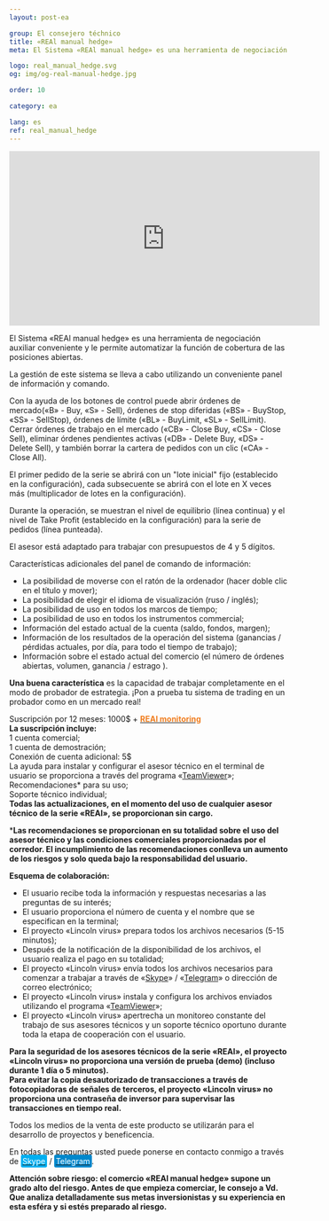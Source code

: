 ```yaml
---
layout: post-ea

group: El consejero téchnico
title: «REAl manual hedge»
meta: El Sistema «REAl manual hedge» es una herramienta de negociación auxiliar conveniente y le permite automatizar la función de cobertura de las posiciones abiertas. Todos los medios de la venta de este producto se utilizarán para el desarrollo de proyectos y beneficencia.

logo: real_manual_hedge.svg
og: img/og-real-manual-hedge.jpg

order: 10

category: ea

lang: es
ref: real_manual_hedge
---
```


<div class="video-container mb-3">
  <iframe class="mx-auto d-block" width="560" height="315" src="https://www.youtube.com/embed/rZQnHByerlY?rel=0&amp;controls=2&amp;showinfo=0" frameborder="0" allow="autoplay; encrypted-media" allowfullscreen> </iframe>
</div>


El Sistema «REAl manual hedge» es una herramienta de negociación auxiliar conveniente y le permite automatizar la función de cobertura de las posiciones abiertas.  

La gestión de este sistema se lleva a cabo utilizando un conveniente panel de información y comando.  

Con la ayuda de los botones de control puede abrir órdenes de mercado(«B» - Buy, «S» - Sell), órdenes de stop diferidas («BS» - BuyStop, «SS» - SellStop), órdenes de límite («BL» - BuyLimit, «SL» - SellLimit). Cerrar órdenes de trabajo en el mercado («CB» - Close Buy, «CS» - Close Sell), eliminar órdenes pendientes activas («DB» - Delete Buy, «DS» - Delete Sell), y también borrar la cartera de pedidos con un clic («CA» - Close All).  

El primer pedido de la serie se abrirá con un "lote inicial" fijo (establecido en la configuración), cada subsecuente se abrirá con el lote en X veces más (multiplicador de lotes en la configuración).  

Durante la operación, se muestran el nivel de equilibrio (línea continua) y el nivel de Take Profit (establecido en la configuración) para la serie de pedidos (línea punteada).  

El asesor está adaptado para trabajar con presupuestos de 4 y 5 dígitos.  

Características adicionales del panel de comando de información:

  - La posibilidad de moverse con el ratón de la ordenador (hacer doble clic en el título y mover);
  - La posibilidad de elegir el idioma de visualización (ruso / inglés);
  - La posibilidad de uso en todos los marcos de tiempo;
  - La posibilidad de uso en todos los instrumentos commercial;
  - Información del estado actual de la cuenta (saldo, fondos, margen);
  - Información de los resultados de la operación del sistema (ganancias / pérdidas actuales, por día, para todo el tiempo de trabajo);
  - Información sobre el estado actual del comercio (el número de órdenes abiertas, volumen, ganancia / estrago ).
  
**Una buena característica** es la capacidad de trabajar completamente en el modo de probador de estrategia. ¡Pon a prueba tu sistema de trading en un probador como en un mercado real!  

  Suscripción por 12 meses: 1000$ + **<a href="https://lincolnvirus.com/projects/es/forex/real_monitoring.html" target="_blank"><span style="color:#f07e20">REAl monitoring</span></a>**  
  **La suscripción incluye:**  
  1 cuenta comercial;  
  1 cuenta de demostración;  
  Conexión de cuenta adicional: 5$  
  La ayuda para instalar y configurar el asesor técnico en el terminal de usuario se proporciona a través del programa «<a href="https://www.teamviewer.com/" target="_blank">TeamViewer</a>»;  
  Recomendaciones* para su uso;  
  Soporte técnico individual;  
  **Todas las actualizaciones, en el momento del uso de cualquier asesor técnico de la serie «REAl», se proporcionan sin cargo.**  
  
  ***Las recomendaciones se proporcionan en su totalidad sobre el uso del asesor técnico y las condiciones comerciales proporcionadas por el corredor. El incumplimiento de las recomendaciones conlleva un aumento de los riesgos y solo queda bajo la responsabilidad del usuario.**  
  
**Esquema de colaboración:**  

- El usuario recibe toda la información y respuestas necesarias a las preguntas de su interés;  
- El usuario proporciona el número de cuenta y el nombre que se especifican en la terminal;  
- El proyecto «Lincoln virus»  prepara todos los archivos necesarios (5-15 minutos);  
- Después de la notificación de la disponibilidad de los archivos, el usuario realiza el pago en su totalidad;  
- El proyecto «Lincoln virus» envía todos los archivos necesarios para comenzar a trabajar a través de «<a href="skype:chutkoy89?call" target="_blank">Skype</a>» / «<a href="https://t.me/chutkoy" target="_blank">Telegram</a>» o dirección de correo electrónico;  
- El proyecto «Lincoln virus» instala y configura los archivos enviados utilizando el programa «<a href="https://www.teamviewer.com/" target="_blank">TeamViewer</a>»;  
- El proyecto «Lincoln virus» apertrecha un monitoreo constante del trabajo de sus asesores técnicos y un soporte técnico oportuno durante toda la etapa de cooperación con el usuario.  

**Para la seguridad de los asesores técnicos de la serie «REAl», el proyecto «Lincoln virus»  no proporciona una versión de prueba (demo) (incluso durante 1 día o 5 minutos).**  
**Para evitar la copia desautorizado de transacciones a través de fotocopiadoras de señales de terceros, el proyecto «Lincoln virus» no proporciona una contraseña de inversor para supervisar las transacciones en tiempo real.**  

Todos los medios de la venta de este producto se utilizarán para el desarrollo de proyectos y beneficencia.  

En todas las preguntas usted puede ponerse en contacto conmigo a través de <a href="skype:chutkoy89?call" target="_blank"><span style="background-color:#00aff0; color:white; padding:3px; border-radius: 3px">Skype</span></a> / <a href="https://t.me/chutkoy" target="_blank"><span style="background-color:#0088cc; color:white; padding:3px; border-radius: 3px">Telegram</span></a>.  

**Attención sobre riesgo: el comercio «REAl manual hedge» supone un grado alto del riesgo. Antes de que empieza comerciar, le consejo a Vd. Que analiza detalladamente sus metas inversionistas y su experiencia en esta esféra y si estés preparado al riesgo.**
